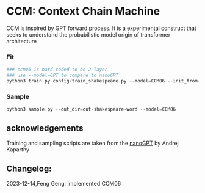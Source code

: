 
# CCM: Context Chain Machine

CCM is inspired by GPT forward process. It is a experimental 
construct that seeks to understand the probabilistic model origin of transformer architecture


### Fit

```python
### ccm06 is hard coded to be 2-layer
### use --model=GPT to compare to nanoGPT
python3 train.py config/train_shakespeare.py --model=CCM06 --init_from=scratch --compile=True --n_layer=2 
```

### Sample

```python
python3 sample.py --out_dir=out-shakespeare-word --model=CCM06
```

## acknowledgements

Training and sampling scripts are taken from the [nanoGPT](https://github.com/karpathy/nanoGPT) by Andrej Kaparthy


## Changelog:
2023-12-14,Feng Geng: implemented CCM06 

